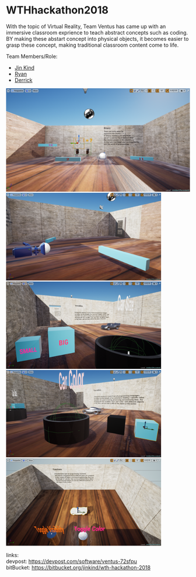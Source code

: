 # WTHhackathon2018
With the topic of Virtual Reality, Team Ventus has came up with an immersive classroom exprience to teach abstract concepts such as coding. BY making these abstart concept into physical objects, it becomes easier to grasp these concept, making traditional classroom content come to life.<br/>

Team Members/Role: 
*  [Jin Kind](https://github.com/HoJinKind/)
* [Ryan](https://github.com/ryan-gr)
* [Derrick](https://github.com/derrickmyo96)

<img src="https://raw.githubusercontent.com/HoJinKind/WTHhacakthon2018/master/img/Screenshot%20(95).png" alt="alt text" width="850" > 
<img src="https://raw.githubusercontent.com/HoJinKind/WTHhacakthon2018/master/img/Screenshot%20(96).png" alt="alt text" width="425" >  <img src="https://raw.githubusercontent.com/HoJinKind/WTHhacakthon2018/master/img/Screenshot%20(97).png" alt="alt text"  img width="425"/> 
<img src="https://raw.githubusercontent.com/HoJinKind/WTHhacakthon2018/master/img/Screenshot%20(98).png" alt="alt text" width="425" >  <img src="https://raw.githubusercontent.com/HoJinKind/WTHhacakthon2018/master/img/Screenshot%20(99).png" width="425"/> 






links:<br/>
devpost: https://devpost.com/software/ventus-72sfpu<br/>
bitBucket: https://bitbucket.org/jinkind/wth-hackathon-2018
